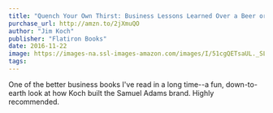 ```yaml
---
title: "Quench Your Own Thirst: Business Lessons Learned Over a Beer or Two"
purchase_url: http://amzn.to/2jXmuQO
author: "Jim Koch"
publisher: "Flatiron Books"
date: 2016-11-22
image: https://images-na.ssl-images-amazon.com/images/I/51cgQETsaUL._SL75_.jpg
tags:
---
```


One of the better business books I've read in a long time--a fun, down-to-earth
look at how Koch built the Samuel Adams brand. Highly recommended.
